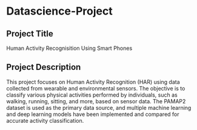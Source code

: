# Datascience-Project
## Project Title 
Human Activity Recognisition Using Smart Phones

## Project Description  
This project focuses on Human Activity Recognition (HAR) using data collected from wearable and environmental sensors. The objective is to classify various physical activities performed by individuals, such as walking, running, sitting, and more, based on sensor data. The PAMAP2 dataset is used as the primary data source, and multiple machine learning and deep learning models have been implemented and compared for accurate activity classification.
